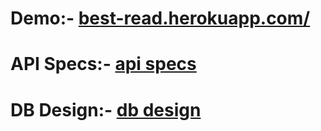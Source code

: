 # Demo:- <a target="_blank" href='https://best-read.herokuapp.com/'>best-read.herokuapp.com/</a>

# API Specs:- <a target="_blank" href='https://github.com/Anmol-Joshi/book-review-app/blob/master/documentation/api-specs.md'>api specs</a>

# DB Design:- <a target="_blank" href='https://github.com/Anmol-Joshi/book-review-app/blob/master/documentation/db-design.md'>db design</a>
